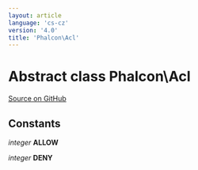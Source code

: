 ```yaml
---
layout: article
language: 'cs-cz'
version: '4.0'
title: 'Phalcon\Acl'
---
```


# Abstract class **Phalcon\Acl**

<a href="https://github.com/phalcon/cphalcon/tree/v3.4.0/phalcon/acl.zep" class="btn btn-default btn-sm">Source on GitHub</a>

## Constants

*integer* **ALLOW**

*integer* **DENY**